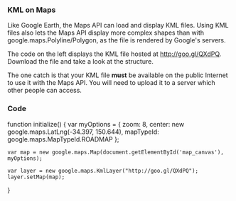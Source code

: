 ### KML on Maps

Like Google Earth, the Maps API can load and display KML files. Using KML files also lets the Maps API display more complex shapes than with google.maps.Polyline/Polygon, as the file is rendered by Google's servers.

The code on the left displays the KML file hosted at http://goo.gl/QXdPQ. Download the file and take a look at the structure.

The one catch is that your KML file **must** be available on the public Internet to use it with the Maps API. You will need to upload it to a server which other people can access.

### Code
function initialize() {
    var myOptions = {
      zoom: 8,
      center: new google.maps.LatLng(-34.397, 150.644),
      mapTypeId: google.maps.MapTypeId.ROADMAP
    };

    var map = new google.maps.Map(document.getElementById('map_canvas'), myOptions);

    var layer = new google.maps.KmlLayer("http://goo.gl/QXdPQ");
    layer.setMap(map);
}
